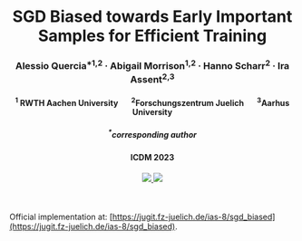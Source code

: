 <h1 align="center"> SGD Biased towards Early Important Samples for Efficient Training </h1>

<h3 align="center"> Alessio Quercia<sup>*1,2</sup> <span>&#183;</span> Abigail Morrison<sup>1,2</sup> <span>&#183;</span> Hanno Scharr<sup>2</sup> <span>&#183;</span> Ira Assent<sup>2,3</sup></h3>

<h4 align="center"> <sup>1</sup> RWTH Aachen University &nbsp;&nbsp;&nbsp;&nbsp;&nbsp; <sup>2</sup>Forschungszentrum Juelich &nbsp;&nbsp;&nbsp;&nbsp;&nbsp; <sup>3</sup>Aarhus University</h4>

<h5 align="center"> <sup>*</sup>corresponding author</h5>

<h4 align="center"> ICDM 2023 </h4>

<h4 align="center"> 
  <a href="https://jugit.fz-juelich.de/ias-8/sgd_biased"> <img src="https://img.shields.io/static/v1?label=project page&message=sgd_biased&color=green?style=plastic"/> </a>
  <a href="https://ieeexplore.ieee.org/abstract/document/10415731"> <img src="https://img.shields.io/static/v1?label=paper&message=sgd_biased&color=green?style=plastic"/> </a>
</h4>

<br>

Official implementation at: [https://jugit.fz-juelich.de/ias-8/sgd_biased](https://jugit.fz-juelich.de/ias-8/sgd_biased).
